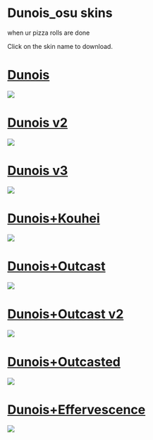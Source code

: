 # Dunois_osu skins
when ur pizza rolls are done 



Click on the skin name to download.

# [Dunois](https://mizaru.s-ul.eu/xZkgGKff)
![](https://osu.ppy.sh/ss/12174748)

# [Dunois v2](https://mizaru.s-ul.eu/pWi4wrqi)
![](https://osu.ppy.sh/ss/12174761)

# [Dunois v3](https://mizaru.s-ul.eu/TcBd05iH)
![](https://osu.ppy.sh/ss/12174766)

# [Dunois+Kouhei](https://mizaru.s-ul.eu/48QCrRAR)
![](https://osu.ppy.sh/ss/12174774)

# [Dunois+Outcast](https://mizaru.s-ul.eu/qVRG1dWn) 
![](https://osu.ppy.sh/ss/12174780)

# [Dunois+Outcast v2](https://mizaru.s-ul.eu/HUE7yhR9)
![](https://osu.ppy.sh/ss/12174793)

# [Dunois+Outcasted](https://mizaru.s-ul.eu/HUE7yhR9)
![](https://osu.ppy.sh/ss/12174784)

# [Dunois+Effervescence](https://mizaru.s-ul.eu/hpxh7QMV)
![](https://osu.ppy.sh/ss/12174810)


